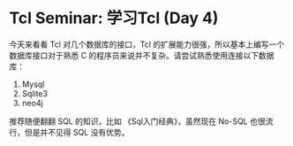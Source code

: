 # Tcl Seminar: 学习Tcl (Day 4)

今天来看看 Tcl 对几个数据库的接口，Tcl 的扩展能力很强，所以基本上编写一个数据库接口对于熟悉 C 的程序员来说并不复杂。请尝试熟悉使用连接以下数据库：

1. Mysql
2. Sqlite3
3. neo4j

推荐随便翻翻 SQL 的知识，比如 《Sql入门经典》，虽然现在 No-SQL 也很流行，但是并不见得 SQL 没有优势。
